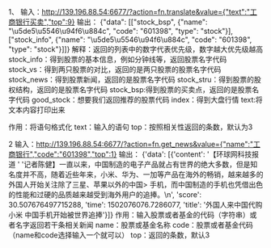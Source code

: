 1、
输入：http://139.196.88.54:6677/?action=fn.translate&value={"text":"工商银行买卖","top":9}
输出：
{"data": [["stock_bsp", {"name": "\u5de5\u5546\u94f6\u884c", "code": "601398", "type": "stock"}], ["stock_info", {"name": "\u5de5\u5546\u94f6\u884c", "code": "601398", "type": "stock"}]]}
解释：返回的列表中的数字代表优先级，数字越大优先级越高
stock_info：得到股票的基本信息，例如分钟线等，返回股票名字代码
stock_vs：得到两只股票的对比，返回的是两只股票的股票名字代码
stock_news：得到股票新闻，返回的是股票名字代码
stock_stru：得到股票的股权结构，返回的是股票名字代码
stock_bsp:得到股票的买卖点，返回的是股票名字代码
good_stock：想要我们返回推荐的股票代码
index：得到大盘行情
text:将文本内容打印出来

作用：将语句格式化
text：输入的语句
top：按照相关性返回的条数，默认为3

2
输入：http://139.196.88.54:6677/?action=fn.get_news&value={"name":"工商银行","code":"601398","top":1}
输出：
{'data': [{'content': '【环球网科技报道 '
                      '记者陈健】一直以来，中国制造的电子产品就占有世界的绝大多数，但是知名度并不高，随着近些年来，小米、华为、一加等产品在海外的畅销，越来越多的外国人开始关注除了三星、苹果以外的中国>
手机，而中国制造的手机也凭借出色的性能和过硬的品质越来越受到海外用户的追捧。\n',
           'score': 30.507676497715288,
           'time': 1502076076.7286077,
           'title': '外国人来中国代购小米 中国手机开始被世界追捧'}]}
作用：输入股票或者基金的代码（字符串）或者名字返回若干条相关新闻
name：股票或基金名称
code：股票或者基金代码
（name和code选择输入一个就可以）
top：返回的条数，默认3
                                                                                                                                                                                                        

                                                                                                                                                                                                        
